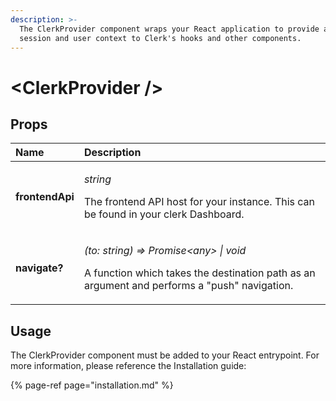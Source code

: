 ```yaml
---
description: >-
  The ClerkProvider component wraps your React application to provide active
  session and user context to Clerk's hooks and other components.
---
```


# &lt;ClerkProvider /&gt;

## Props

<table>
  <thead>
    <tr>
      <th style="text-align:left">Name</th>
      <th style="text-align:left">Description</th>
    </tr>
  </thead>
  <tbody>
    <tr>
      <td style="text-align:left"><b>frontendApi</b>
      </td>
      <td style="text-align:left">
        <p><em>string</em>
        </p>
        <p>The frontend API host for your instance. This can be found in your clerk
          Dashboard.</p>
      </td>
    </tr>
    <tr>
      <td style="text-align:left"><b>navigate?</b>
      </td>
      <td style="text-align:left">
        <p><em>(to: string) =&gt; Promise&lt;any&gt; | void</em>
        </p>
        <p>A function which takes the destination path as an argument and performs
          a &quot;push&quot; navigation.</p>
      </td>
    </tr>
  </tbody>
</table>

## Usage

The ClerkProvider component must be added to your React entrypoint.  For more information, please reference the Installation guide:

{% page-ref page="installation.md" %}



